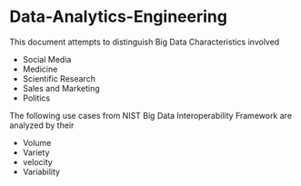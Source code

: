 # Data-Analytics-Engineering
This document attempts to distinguish Big Data Characteristics involved 
- Social Media
- Medicine
- Scientific Research
- Sales and Marketing
- Politics

The following use cases from NIST Big Data Interoperability Framework are 
analyzed by their 
- Volume
- Variety
- velocity
- Variability
